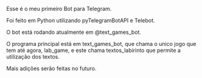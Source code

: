 Esse é o meu primeiro Bot para Telegram.

Foi feito em Python utilizando pyTelegramBotAPI e Telebot.

O bot está rodando atualmente em @text_games_bot.

O programa principal está em text_games_bot, que chama o unico jogo que tem até agora, lab_game, e este chama textos_labirinto que permite a utilização dos textos.

Mais adições serão feitas no futuro.
